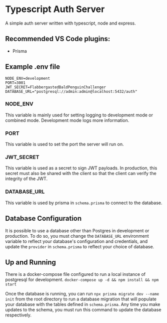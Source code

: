 # Typescript Auth Server

A simple auth server written with typescript, node and express.

## Recommended VS Code plugins:

- Prisma

## Example .env file
```
NODE_ENV=development 
PORT=3001 
JWT_SECRET=FlabbergastedBaldPenguinChallenger 
DATABASE_URL="postgresql://admin:admin@localhost:5432/auth" 
```

### NODE_ENV

This variable is mainly used for setting logging to development mode or combined mode. Development mode logs more information.

### PORT

This variable is used to set the port the server will run on.

### JWT_SECRET

This variable is used as a secret to sign JWT payloads. In production, this secret must also be shared with the client so that the client can verify the integrity of the JWT.

### DATABASE_URL

This variable is used by prisma in `schema.prisma` to connect to the database.

## Database Configuration

It is possible to use a database other than Postgres in development or production. To do so, you must change the `DATABASE_URL` environment variable to reflect your database's configuration and credentials, and update the `provider` in `schema.prisma` to reflect your choice of database.

## Up and Running

There is a docker-compose file configured to run a local instance of postgresql for development.
`docker-compose up -d && npm install && npm start`

Once the database is running, you can run `npx prisma migrate dev --name init` from the root directory to run a database migration that will populate your database with the tables defined in `schema.prisma`. Any time you make updates to the schema, you must run this command to update the database respectively.
